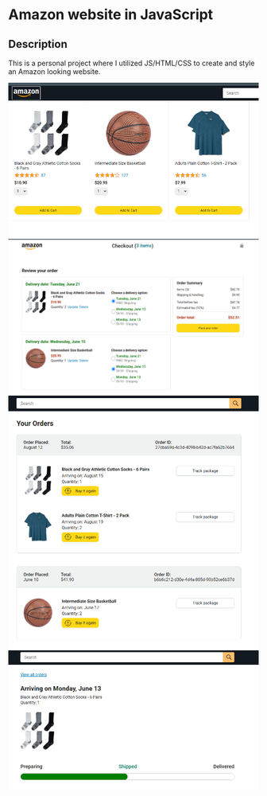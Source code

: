 # Amazon website in JavaScript

## Description
This is a personal project where I utilized JS/HTML/CSS to create and style an Amazon looking website.

![ScreenShot](./github_images/amaz1.png)
![ScreenShot](/github_images/amaz2.png)
![ScreenShot](/github_images/amaz3.png)
![ScreenShot](/github_images/amaz4.png)


